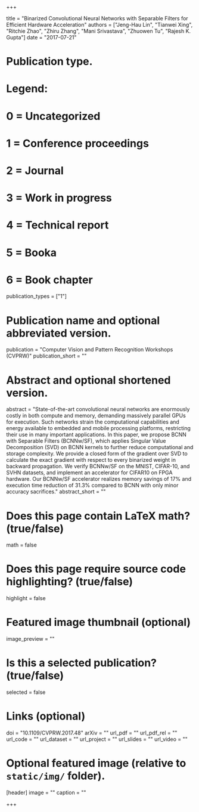 +++

title = "Binarized Convolutional Neural Networks with Separable Filters for Efficient Hardware Acceleration"
authors = ["Jeng-Hau Lin", "Tianwei Xing", "Ritchie Zhao", "Zhiru Zhang", "Mani Srivastava", "Zhuowen Tu", "Rajesh K. Gupta"]
date = "2017-07-21"

# Publication type.
# Legend:
# 0 = Uncategorized
# 1 = Conference proceedings
# 2 = Journal
# 3 = Work in progress
# 4 = Technical report
# 5 = Booka
# 6 = Book chapter
publication_types = ["1"]

# Publication name and optional abbreviated version.
publication = "Computer Vision and Pattern Recognition Workshops (CVPRW)"
publication_short = ""

# Abstract and optional shortened version.
abstract = "State-of-the-art convolutional neural networks are enormously costly in both compute and memory, demanding massively parallel GPUs for execution. Such networks strain the computational capabilities and energy available to embedded and mobile processing platforms, restricting their use in many important applications. In this paper, we propose BCNN with Separable Filters (BCNNw/SF), which applies Singular Value Decomposition (SVD) on BCNN kernels to further reduce computational and storage complexity. We provide a closed form of the gradient over SVD to calculate the exact gradient with respect to every binarized weight in backward propagation. We verify BCNNw/SF on the MNIST, CIFAR-10, and SVHN datasets, and implement an accelerator for CIFAR10 on FPGA hardware. Our BCNNw/SF accelerator realizes memory savings of 17% and execution time reduction of 31.3% compared to BCNN with only minor accuracy sacrifices."
abstract_short = ""

# Does this page contain LaTeX math? (true/false)
math = false

# Does this page require source code highlighting? (true/false)
highlight = false

# Featured image thumbnail (optional)
image_preview = ""

# Is this a selected publication? (true/false)
selected = false

# Links (optional)
doi = "10.1109/CVPRW.2017.48"
arXiv = ""
url_pdf = ""
url_pdf_rel = ""
url_code = ""
url_dataset = ""
url_project = ""
url_slides = ""
url_video = ""

# Optional featured image (relative to `static/img/` folder).
[header]
image = ""
caption = ""

+++
